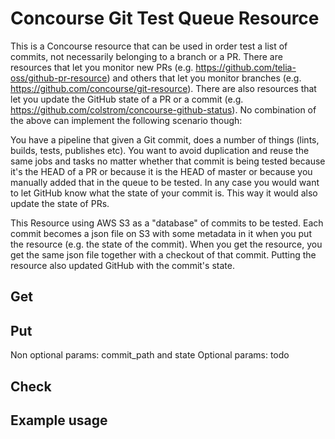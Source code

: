 # Concourse Git Test Queue Resource

This is a Concourse resource that can be used in order test a list of commits, not necessarily belonging to a branch or a PR.
There are resources that let you monitor new PRs (e.g. https://github.com/telia-oss/github-pr-resource) and others that let you monitor
branches (e.g. https://github.com/concourse/git-resource). There are also resources that let you update the GitHub state of a PR or a commit (e.g. https://github.com/colstrom/concourse-github-status). No combination of the above can implement the following scenario though:

You have a pipeline that given a Git commit, does a number of things (lints, builds, tests, publishes etc). You want to avoid duplication and reuse the same jobs and tasks no matter whether that commit is being tested because it's the HEAD of a PR or because it is the HEAD of master or because you manually added that in the queue to be tested. In any case you would want to let GitHub know what the state of your commit is. This way it would also update the state of PRs.

This Resource using AWS S3 as a "database" of commits to be tested. Each commit becomes a json file on S3 with some metadata in it when you put the resource (e.g. the state of the commit). When you get the resource, you get the same json file together with a checkout of that commit. Putting the resource also updated GitHub with the commit's state.


## Get

## Put

Non optional params: commit_path and state
Optional params: todo

## Check

## Example usage
